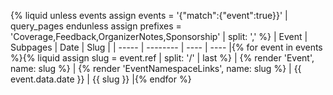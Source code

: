 {% liquid
unless events
  assign events = '{"match":{"event":true}}' | query_pages
endunless
assign prefixes = 'Coverage,Feedback,OrganizerNotes,Sponsorship' | split: ','
%}
| Event | Subpages | Date | Slug |
| ----- | -------- | ---- | ---- |{% for event in events %}{% liquid
assign slug = event.ref | split: '/' | last
%}
| {% render 'Event', name: slug %} | {% render 'EventNamespaceLinks', name: slug %} | {{ event.data.date }} | {{ slug }} |{% endfor %}
